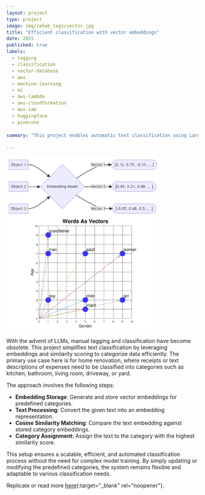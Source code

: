 ```yaml
---
layout: project
type: project
image: img/rehab_tags/vector.jpg
title: "Efficient classification with vector embeddings"
date: 2025
published: true
labels:
  - tagging
  - classification
  - vector-database
  - aws
  - machine-learning
  - ai
  - aws-lambda
  - aws-cloudformation
  - aws-sam
  - huggingface
  - pinecone

summary: "This project enables automatic text classification using Large Language Models (LLMs), eliminating the need for traditional model-building approaches. It classifies any given text into predefined categories, making it particularly useful for organizing house renovation or rehabilitation expenses."

---
```


<div class="text-center p-4">
  <img width="400px" src="../img/rehab_tags/vector3.png" class="img-thumbnail" >
  <img width="400px" src="../img/rehab_tags/vector2.png" class="img-thumbnail" >
</div>


With the advent of LLMs, manual tagging and classification have become obsolete. This project simplifies text classification by leveraging embeddings and similarity scoring to categorize data efficiently. The primary use case here is for home renovation, where receipts or text descriptions of expenses need to be classified into categories such as kitchen, bathroom, living room, driveway, or yard.

The approach involves the following steps:

- **Embedding Storage**: Generate and store vector embeddings for predefined categories.
- **Text Processing**: Convert the given text into an embedding representation.
- **Cosine Similarity Matching**: Compare the text embedding against stored category embeddings.
- **Category Assignment**: Assign the text to the category with the highest similarity score.

This setup ensures a scalable, efficient, and automated classification process without the need for complex model training. By simply updating or modifying the predefined categories, the system remains flexible and adaptable to various classification needs.

Replicate or read more [here](https://github.com/thap2331/rehab_tagging_using_embeddings){:target="_blank" rel="noopener"}.